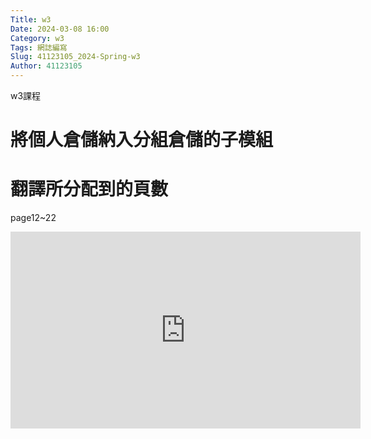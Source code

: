 ```yaml
---
Title: w3
Date: 2024-03-08 16:00
Category: w3
Tags: 網誌編寫
Slug: 41123105_2024-Spring-w3
Author: 41123105
---
```


w3課程

<!-- PELICAN_END_SUMMARY -->

# 將個人倉儲納入分組倉儲的子模組

# 翻譯所分配到的頁數
page12~22
<iframe src="https://1drv.ms/t/c/9a62b67559925288/IQN5RXWdguZBRogKqLnWnQmTAbWSt_OYp3lZlTNJGWdkXkk" width="560" height="315" frameborder="0" scrolling="no"></iframe>


 